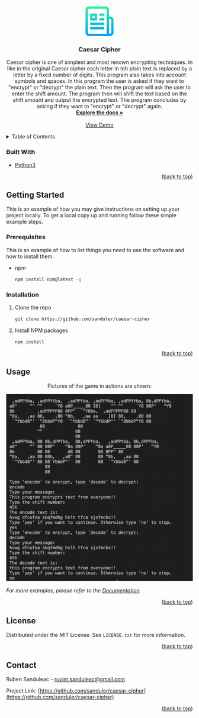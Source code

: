 <div id="top"></div>
<!--
*** Thanks for checking out the Best-README-Template. If you have a suggestion
*** that would make this better, please fork the repo and create a pull request
*** or simply open an issue with the tag "enhancement".
*** Don't forget to give the project a star!
*** Thanks again! Now go create something AMAZING! :D
-->

<!-- PROJECT SHIELDS -->
<!--
*** I'm using markdown "reference style" links for readability.
*** Reference links are enclosed in brackets [ ] instead of parentheses ( ).
*** See the bottom of this document for the declaration of the reference variables
*** for contributors-url, forks-url, etc. This is an optional, concise syntax you may use.
*** https://www.markdownguide.org/basic-syntax/#reference-style-links
-->
<!-- [![Contributors][contributors-shield]][contributors-url]
[![Forks][forks-shield]][forks-url]
[![Stargazers][stars-shield]][stars-url]
[![Issues][issues-shield]][issues-url]
[![MIT License][license-shield]][license-url]
[![LinkedIn][linkedin-shield]][linkedin-url] -->

<!-- PROJECT LOGO -->
<br />
<div align="center">
  <a href="https://github.com/sanduler/caesar-cipher">
    <img src="images/logo.png" alt="Logo" width="80" height="80">
  </a>

<h3 align="center">Caesar Cipher</h3>

  <p align="Caesar Cipher">
    Caesar cipher is one of simplest and most renown encrypting techniques. In like in the original Caesar cipher each letter in teh plain text is replaced by a letter by a fixed number of digits. This program also takes into account symbols and spaces. In this program the user is asked if they want to "encrypt" or "decrypt" the plain text. Then the program will ask the user to enter the shift amount. The program then will shift the text based on the shift amount and output the encrypted text. The program concludes by asking if they want to "encrypt" or "decrypt" again.
    <br />
    <a href="https://github.com/sanduler/caesar-cipher"><strong>Explore the docs »</strong></a>
    <br />
    <br />
    <a href="https://github.com/sanduler/caesar-cipher">View Demo</a>
  </p>
</div>

<!-- TABLE OF CONTENTS -->
<details>
  <summary>Table of Contents</summary>
  <ol>
    <li>
      <a href="#about-the-project">About The Project</a>
      <ul>
        <li><a href="#built-with">Built With</a></li>
      </ul>
    </li>
    <li>
      <a href="#getting-started">Getting Started</a>
      <ul>
        <li><a href="#prerequisites">Prerequisites</a></li>
        <li><a href="#installation">Installation</a></li>
      </ul>
    </li>
    <li><a href="#usage">Usage</a></li>
    <li><a href="#roadmap">Roadmap</a></li>
    <li><a href="#contributing">Contributing</a></li>
    <li><a href="#license">License</a></li>
    <li><a href="#contact">Contact</a></li>
    <li><a href="#acknowledgments">Acknowledgments</a></li>
  </ol>
</details>

### Built With

- [Python3](https://www.python.org/)

<p align="right">(<a href="#top">back to top</a>)</p>

<!-- GETTING STARTED -->

## Getting Started

This is an example of how you may give instructions on setting up your project locally.
To get a local copy up and running follow these simple example steps.

### Prerequisites

This is an example of how to list things you need to use the software and how to install them.

- npm
  ```sh
  npm install npm@latest -g
  ```

### Installation

1. Clone the repo
   ```sh
   git clone https://github.com/sanduler/caesar-cipher
   ```
2. Install NPM packages
   ```sh
   npm install
   ```

<p align="right">(<a href="#top">back to top</a>)</p>

<!-- USAGE EXAMPLES -->

## Usage

<p align="center"><a>Pictures of the game in actions are shown:</a></p>
<a href="https://github.com/sanduler/caesar-cipher">
    <img src="images/game.png" alt="Pictures">
  </a>

_For more examples, please refer to the [Documentation](https://example.com)_

<p align="right">(<a href="#top">back to top</a>)</p>

<!-- LICENSE -->

## License

Distributed under the MIT License. See `LICENSE.txt` for more information.

<p align="right">(<a href="#top">back to top</a>)</p>

<!-- CONTACT -->

## Contact

Ruben Sanduleac - ruvim.sanduleac@gmail.com

Project Link: [https://github.com/sanduler/caesar-cipher](https://github.com/sanduler/caesar-cipher)

<p align="right">(<a href="#top">back to top</a>)</p>

<!-- MARKDOWN LINKS & IMAGES -->
<!-- https://www.markdownguide.org/basic-syntax/#reference-style-links -->

[contributors-shield]: https://img.shields.io/github/contributors/sanduler/repo_name.svg?style=for-the-badge
[contributors-url]: https://github.com/sanduler/repo_name/graphs/contributors
[forks-shield]: https://img.shields.io/github/forks/sanduler/repo_name.svg?style=for-the-badge
[forks-url]: https://github.com/sanduler/repo_name/network/members
[stars-shield]: https://img.shields.io/github/stars/sanduler/repo_name.svg?style=for-the-badge
[stars-url]: https://github.com/sanduler/repo_name/stargazers
[issues-shield]: https://img.shields.io/github/issues/sanduler/repo_name.svg?style=for-the-badge
[issues-url]: https://github.com/sanduler/repo_name/issues
[license-shield]: https://img.shields.io/github/license/sanduler/repo_name.svg?style=for-the-badge
[license-url]: https://github.com/sanduler/repo_name/blob/master/LICENSE.txt
[linkedin-shield]: https://img.shields.io/badge/-LinkedIn-black.svg?style=for-the-badge&logo=linkedin&colorB=555
[linkedin-url]: https://linkedin.com/in/linkedin_username
[product-screenshot]: images/screenshot.png
